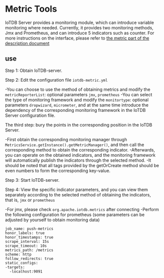 <!--

    Licensed to the Apache Software Foundation (ASF) under one
    or more contributor license agreements.  See the NOTICE file
    distributed with this work for additional information
    regarding copyright ownership.  The ASF licenses this file
    to you under the Apache License, Version 2.0 (the
    "License"); you may not use this file except in compliance
    with the License.  You may obtain a copy of the License at
    
        http://www.apache.org/licenses/LICENSE-2.0
    
    Unless required by applicable law or agreed to in writing,
    software distributed under the License is distributed on an
    "AS IS" BASIS, WITHOUT WARRANTIES OR CONDITIONS OF ANY
    KIND, either express or implied.  See the License for the
    specific language governing permissions and limitations
    under the License.

-->

# Metric Tools
IoTDB Server provides a monitoring module, which can introduce variable monitoring where needed. Currently, it provides two monitoring methods, Jmx and Prometheus, and can introduce 5 indicators such as counter. For more instructions on the interface, please refer to <a href = "https://github.com/apache/iotdb/tree/master/metrics">the metric part of the description document</a>


## use

Step 1: Obtain IoTDB-server.

Step 2: Edit the configuration file `iotdb-metric.yml`

-You can choose to use the method of obtaining metrics and modify the `metricReporterList`: optional parameters `jmx`, `prometheus`
-You can select the type of monitoring framework and modify the `monitortype`: optional parameters `dropwizard`, `micrometer`, and at the same time introduce the dependency of the corresponding monitoring framework in the IoTDB Server configuration file.

The third step: bury the points in the corresponding position in the IoTDB Server.

-First obtain the corresponding monitoring manager through `MetricsService.getInstance().getMetricManager()`, and then call the corresponding method to obtain the corresponding indicator.
-Afterwards, you can operate on the obtained indicators, and the monitoring framework will automatically publish the indicators through the selected method.
-It should be noted that all tags provided by the getOrCreate method should be even numbers to form the corresponding key-value.

Step 3: Start IoTDB-server.

Step 4: View the specific indicator parameters, and you can view them separately according to the selected method of obtaining the indicators, that is, `jmx` or `prometheus`

-For jmx, please check `org.apache.iotdb.metrics` after connecting
-Perform the following configuration for prometheus (some parameters can be adjusted by yourself to obtain monitoring data)

```
job_name: push-metrics
honor_labels: true
honor_timestamps: true
scrape_interval: 15s
scrape_timeout: 10s
metrics_path: /metrics
scheme: http
follow_redirects: true
static_configs:
-targets:
  -localhost:9091
```
